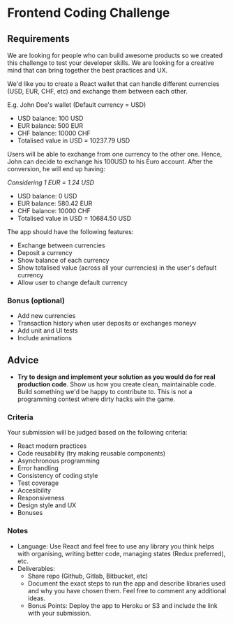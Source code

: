 # Frontend Coding Challenge

## Requirements

We are looking for people who can build awesome products so we created this
challenge to test your developer skills. We are looking for a creative mind
that can bring together the best practices and UX.

We'd like you to create a React wallet that can handle different currencies
(USD, EUR, CHF, etc) and exchange them between each other.

E.g. John Doe's wallet (Default currency = USD)

- USD balance: 100 USD
- EUR balance: 500 EUR
- CHF balance: 10000 CHF
- Totalised value in USD = 10237.79 USD

Users will be able to exchange from one currency to the other one. Hence, John can decide to exchange his
100USD to his Euro account. After the conversion, he will end up having:

_Considering 1 EUR = 1.24 USD_

- USD balance: 0 USD
- EUR balance: 580.42 EUR
- CHF balance: 10000 CHF
- Totalised value in USD = 10684.50 USD

The app should have the following features:

- Exchange between currencies
- Deposit a currency
- Show balance of each currency
- Show totalised value (across all your currencies) in the user's default currency
- Allow user to change default currency

### Bonus (optional)

- Add new currencies
- Transaction history when user deposits or exchanges moneyv
- Add unit and UI tests
- Include animations

## Advice

- **Try to design and implement your solution as you would do
  for real production code**. Show us how you create clean, maintainable code.
  Build something we'd be happy to contribute to. This is not a programming contest
  where dirty hacks win the game.

### Criteria

Your submission will be judged based on the following criteria:

- React modern practices
- Code reusability (try making reusable components)
- Asynchronous programming
- Error handling
- Consistency of coding style
- Test coverage
- Accesibility
- Responsiveness
- Design style and UX
- Bonuses

### Notes

- Language: Use React and feel free to use any library you
  think helps with organising, writing better code, managing
  states (Redux preferred), etc.
- Deliverables:
  - Share repo (Github, Gitlab, Bitbucket, etc)
  - Document the exact steps to run the app and describe libraries used and
    why you have chosen them. Feel free to comment any additional ideas.
  - Bonus Points: Deploy the app to Heroku or S3 and include the link with your submission.
